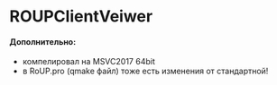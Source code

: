 # ROUPClientVeiwer

#### Дополнительно:
- компелировал на MSVC2017 64bit
- в RoUP.pro (qmake файл) тоже есть изменения от стандартной!